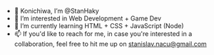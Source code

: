 - 👋 Konichiwa, I’m @StanHaky
- 👀 I’m interested in Web Development + Game Dev
- 🌱 I’m currently learning HTML + CSS + JavaScript (Node)
- 📫 If you'd like to reach for me, in case you're interested in a collaboration, feel free to hit me up on stanislav.nacu@gmail.com

<!---
StanHaky/StanHaky is a ✨ special ✨ repository because its `README.md` (this file) appears on your GitHub profile.
You can click the Preview link to take a look at your changes.
--->
